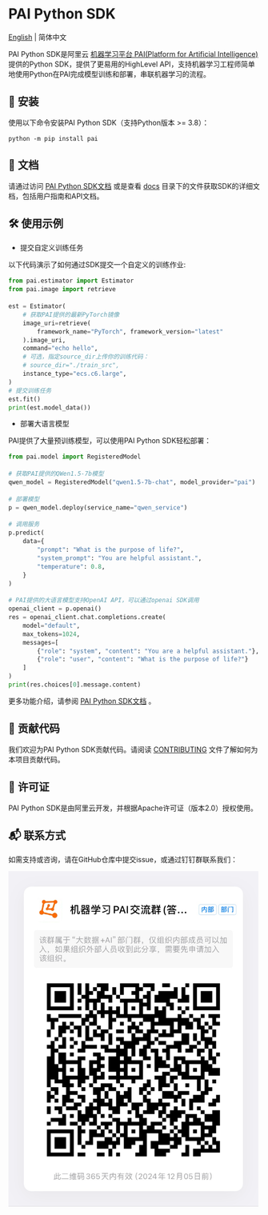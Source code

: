 # PAI Python SDK

[English](./README_CN.md) \| 简体中文

PAI Python SDK是阿里云 [机器学习平台 PAI(Platform for Artificial Intelligence)](https://www.aliyun.com/product/bigdata/learn) 提供的Python SDK，提供了更易用的HighLevel API，支持机器学习工程师简单地使用Python在PAI完成模型训练和部署，串联机器学习的流程。

## 🔧 安装

使用以下命令安装PAI Python SDK（支持Python版本 \>= 3.8）：

```shell
python -m pip install pai
```

## 📖 文档

请通过访问 [PAI Python SDK文档](https://pai.readthedocs.io/) 或是查看 [docs](./docs) 目录下的文件获取SDK的详细文档，包括用户指南和API文档。

## 🛠 使用示例

- 提交自定义训练任务

以下代码演示了如何通过SDK提交一个自定义的训练作业:

```python
from pai.estimator import Estimator
from pai.image import retrieve

est = Estimator(
    # 获取PAI提供的最新PyTorch镜像
    image_uri=retrieve(
        framework_name="PyTorch", framework_version="latest"
    ).image_uri,
    command="echo hello",
    # 可选，指定source_dir上传你的训练代码：
    # source_dir="./train_src",
    instance_type="ecs.c6.large",
)
# 提交训练任务
est.fit()
print(est.model_data())

```

- 部署大语言模型

PAI提供了大量预训练模型，可以使用PAI Python SDK轻松部署：

```python
from pai.model import RegisteredModel

# 获取PAI提供的QWen1.5-7b模型
qwen_model = RegisteredModel("qwen1.5-7b-chat", model_provider="pai")

# 部署模型
p = qwen_model.deploy(service_name="qwen_service")

# 调用服务
p.predict(
    data={
        "prompt": "What is the purpose of life?",
        "system_prompt": "You are helpful assistant.",
        "temperature": 0.8,
    }
)

# PAI提供的大语言模型支持OpenAI API，可以通过openai SDK调用
openai_client = p.openai()
res = openai_client.chat.completions.create(
    model="default",
    max_tokens=1024,
    messages=[
        {"role": "system", "content": "You are a helpful assistant."},
        {"role": "user", "content": "What is the purpose of life?"}
    ]
)
print(res.choices[0].message.content)

```

更多功能介绍，请参阅 [PAI Python SDK文档](https://alipai.readthedocs.io/) 。

## 🤝 贡献代码

我们欢迎为PAI Python SDK贡献代码。请阅读 [CONTRIBUTING](./CONTRIBUTING.md) 文件了解如何为本项目贡献代码。

## 📝 许可证

PAI Python SDK是由阿里云开发，并根据Apache许可证（版本2.0）授权使用。

## 📬 联系方式

如需支持或咨询，请在GitHub仓库中提交issue，或通过钉钉群联系我们：

<img src="./assets/dingtalk-group.png" alt="DingTalkGroup" width="500"/>
